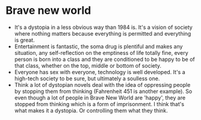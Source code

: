 # Brave new world

* It's a dystopia in a less obvious way than 1984 is. It's a vision of society where nothing matters because everything is permitted and everything is great.
* Entertainment is fantastic, the soma drug is plentiful and makes any situation, any self-reflection on the emptiness of life totally fine, every person is born into a class and they are conditioned to be happy to be of that class, whether on the top, middle or bottom of society.
* Everyone has sex with everyone, technology is well developed. It's a high-tech society to be sure, but ultimately a soulless one.
* Think a lot of dystopian novels deal with the idea of oppressing people by stopping them from thinking (Fahrenheit 451 is another example). So even though a lot of people in Brave New World are 'happy', they are stopped from thinking which is a form of imprisonment. I think that's what makes it a dystopia. Or controlling them what they think.
